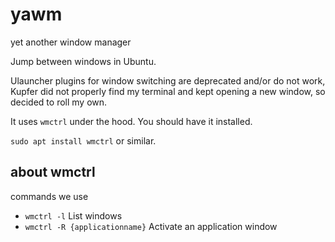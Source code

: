 # yawm

yet another window manager

Jump between windows in Ubuntu.

Ulauncher plugins for window switching are deprecated and/or do not work,
Kupfer did not properly find my terminal and kept opening a new window,
so decided to roll my own.

It uses `wmctrl` under the hood. You should have it installed.

`sudo apt install wmctrl` or similar.

## about wmctrl

commands we use

* `wmctrl -l` List windows
* `wmctrl -R {applicationname}` Activate an application window

